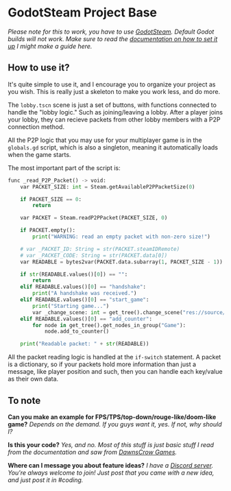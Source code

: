 # GodotSteam Project Base

*Please note for this to work, you have to use [GodotSteam](https://gramps.github.io/GodotSteam/). Default Godot builds will not work. Make sure to read the [documentation on how to set it up](https://gramps.github.io/GodotSteam/howto-module.html) I might make a guide here.*

## How to use it?

It's quite simple to use it, and I encourage you to organize your project as you wish. This is really just a skeleton to make you work less, and do more.

The `lobby.tscn` scene is just a set of buttons, with functions connected to handle the "lobby logic." Such as joining/leaving a lobby. After a player joins your lobby, they can recieve packets from other lobby members with a P2P connection method.

All the P2P logic that you may use for your multiplayer game is in the `globals.gd` script, which is also a singleton, meaning it automatically loads when the game starts.

The most important part of the script is:

```python
func _read_P2P_Packet() -> void:
	var PACKET_SIZE: int = Steam.getAvailableP2PPacketSize(0)

	if PACKET_SIZE == 0:
		return

	var PACKET = Steam.readP2PPacket(PACKET_SIZE, 0)

	if PACKET.empty():
		print("WARNING: read an empty packet with non-zero size!")

	# var _PACKET_ID: String = str(PACKET.steamIDRemote)
	# var _PACKET_CODE: String = str(PACKET.data[0])
	var READABLE = bytes2var(PACKET.data.subarray(1, PACKET_SIZE - 1))

	if str(READABLE.values()[0]) == "":
		return
	elif READABLE.values()[0] == "handshake":
		print("A handshake was received.")
	elif READABLE.values()[0] == "start_game":
		print("Starting game...")
		var _change_scene: int = get_tree().change_scene("res://source/game/game.tscn")
	elif READABLE.values()[0] == "add_counter":
		for node in get_tree().get_nodes_in_group("Game"):
			node.add_to_counter()

	print("Readable packet: " + str(READABLE))
```

All the packet reading logic is handled at the `if-switch` statement. A packet is a dictionary, so if your packets hold more information than just a message, like player position and such, then you can handle each key/value as their own data.

## To note

**Can you make an example for FPS/TPS/top-down/rouge-like/doom-like game?**
*Depends on the demand. If you guys want it, yes. If not, why should I?*

**Is this your code?**
*Yes, and no. Most of this stuff is just basic stuff I read from the documentation and saw from [ DawnsCrow Games](https://youtu.be/si50G3S1XGU).*

**Where can I message you about feature ideas?**
*I have a [Discord server](https://discord.gg/7EpzqyQb83). You're always welcome to join! Just post that you came with a new idea, and just post it in #coding.*

